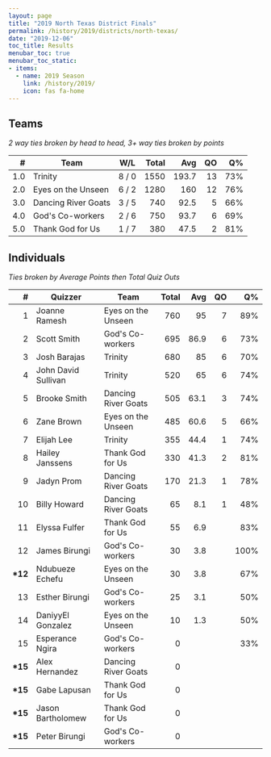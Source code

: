 ```yaml
---
layout: page
title: "2019 North Texas District Finals"
permalink: /history/2019/districts/north-texas/
date: "2019-12-06"
toc_title: Results
menubar_toc: true
menubar_toc_static:
- items:
  - name: 2019 Season
    link: /history/2019/
    icon: fas fa-home
---
```


## Teams

*2 way ties broken by head to head, 3+ way ties broken by points*

|    # | Team                | W/L   | Total |   Avg |   QO |   Q% |
| ---: | ------------------- | ----- | ----: | ----: | ---: | ---: |
|  1.0 | Trinity             | 8 / 0 |  1550 | 193.7 |   13 |  73% |
|  2.0 | Eyes on the Unseen  | 6 / 2 |  1280 |   160 |   12 |  76% |
|  3.0 | Dancing River Goats | 3 / 5 |   740 |  92.5 |    5 |  66% |
|  4.0 | God's Co-workers    | 2 / 6 |   750 |  93.7 |    6 |  69% |
|  5.0 | Thank God for Us    | 1 / 7 |   380 |  47.5 |    2 |  81% |

## Individuals

*Ties broken by Average Points then Total Quiz Outs*

|        # | Quizzer             | Team                | Total |  Avg |   QO |   Q% |
| -------: | ------------------- | ------------------- | ----: | ---: | ---: | ---: |
|        1 | Joanne Ramesh       | Eyes on the Unseen  |   760 |   95 |    7 |  89% |
|        2 | Scott Smith         | God's Co-workers    |   695 | 86.9 |    6 |  73% |
|        3 | Josh Barajas        | Trinity             |   680 |   85 |    6 |  70% |
|        4 | John David Sullivan | Trinity             |   520 |   65 |    6 |  74% |
|        5 | Brooke Smith        | Dancing River Goats |   505 | 63.1 |    3 |  74% |
|        6 | Zane Brown          | Eyes on the Unseen  |   485 | 60.6 |    5 |  66% |
|        7 | Elijah Lee          | Trinity             |   355 | 44.4 |    1 |  74% |
|        8 | Hailey Janssens     | Thank God for Us    |   330 | 41.3 |    2 |  81% |
|        9 | Jadyn Prom          | Dancing River Goats |   170 | 21.3 |    1 |  78% |
|       10 | Billy Howard        | Dancing River Goats |    65 |  8.1 |    1 |  48% |
|       11 | Elyssa Fulfer       | Thank God for Us    |    55 |  6.9 |      |  83% |
|       12 | James Birungi       | God's Co-workers    |    30 |  3.8 |      | 100% |
| **\*12** | Ndubueze Echefu     | Eyes on the Unseen  |    30 |  3.8 |      |  67% |
|       13 | Esther Birungi      | God's Co-workers    |    25 |  3.1 |      |  50% |
|       14 | DaniyyEl Gonzalez   | Eyes on the Unseen  |    10 |  1.3 |      |  50% |
|       15 | Esperance Ngira     | God's Co-workers    |     0 |      |      |  33% |
| **\*15** | Alex Hernandez      | Dancing River Goats |     0 |      |      |      |
| **\*15** | Gabe Lapusan        | Thank God for Us    |     0 |      |      |      |
| **\*15** | Jason Bartholomew   | Thank God for Us    |     0 |      |      |      |
| **\*15** | Peter Birungi       | God's Co-workers    |     0 |      |      |      |
